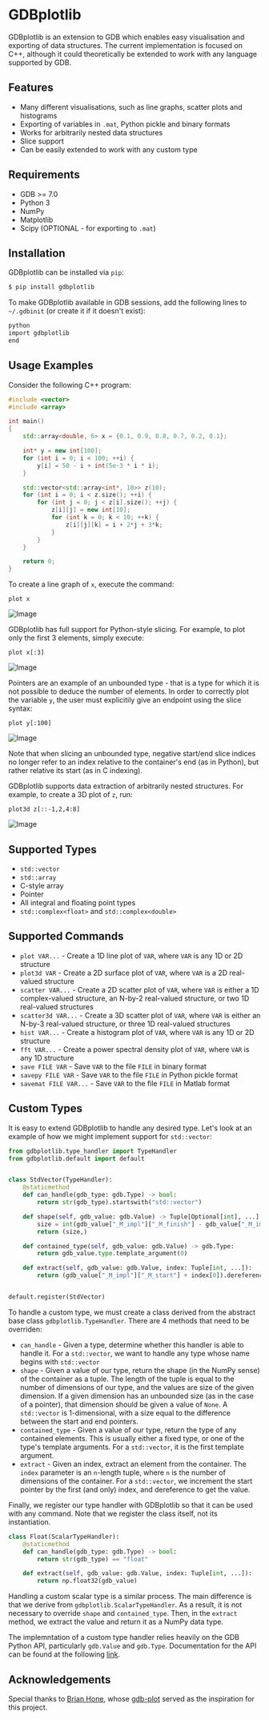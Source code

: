 # GDBplotlib

GDBplotlib is an extension to GDB which enables easy visualisation and exporting of data structures. The current implementation is focused on C++, although it could theoretically be extended to work with any language supported by GDB.

## Features


* Many different visualisations, such as line graphs, scatter plots and histograms
* Exporting of variables in `.mat`, Python pickle and binary formats
* Works for arbitrarily nested data structures
* Slice support
* Can be easily extended to work with any custom type

## Requirements

* GDB >= 7.0
* Python 3
* NumPy
* Matplotlib
* Scipy (OPTIONAL - for exporting to `.mat`)

## Installation

GDBplotlib can be installed via `pip`:

```bash
$ pip install gdbplotlib
```

To make GDBplotlib available in GDB sessions, add the following lines to `~/.gdbinit` (or create it if it doesn't exist):

```bash
python
import gdbplotlib
end
```

## Usage Examples

Consider the following C++ program:

```cpp
#include <vector>
#include <array>

int main()
{
    std::array<double, 6> x = {0.1, 0.9, 0.8, 0.7, 0.2, 0.1};

    int* y = new int[100];
    for (int i = 0; i < 100; ++i) {
        y[i] = 50 - i + int(5e-3 * i * i);
    }

    std::vector<std::array<int*, 10>> z(10);
    for (int i = 0; i < z.size(); ++i) {
        for (int j = 0; j < z[i].size(); ++j) {
            z[i][j] = new int[10];
            for (int k = 0; k < 10; ++k) {
                z[i][j][k] = i + 2*j + 3*k;
            }
        }
    }

    return 0;
}
```

To create a line graph of `x`, execute the command:

```
plot x
```
![Image](./images/example_1.png)

GDBplotlib has full support for Python-style slicing. For example, to plot only the first 3 elements, simply execute:

```
plot x[:3]
```
![Image](./images/example_2.png)

Pointers are an example of an unbounded type - that is a type for which it is not possible to deduce the number of elements. In order to correctly plot the variable `y`, the user must explicitily give an endpoint using the slice syntax:

```
plot y[:100]
```
![Image](./images/example_3.png)

Note that when slicing an unbounded type, negative start/end slice indices no longer refer to an index relative to the container's end (as in Python), but rather relative its start (as in C indexing).

GDBplotlib supports data extraction of arbitrarily nested structures. For example, to create a 3D plot of `z`, run:

```
plot3d z[::-1,2,4:8]
```
![Image](./images/example_4.png)

## Supported Types

* `std::vector`
* `std::array`
* C-style array
* Pointer
* All integral and floating point types
* `std::complex<float>` and `std::complex<double>`

## Supported Commands

* `plot VAR...` - Create a 1D line plot of `VAR`, where `VAR` is any 1D or 2D structure
* `plot3d VAR` - Create a 2D surface plot of `VAR`, where `VAR` is a 2D real-valued structure
* `scatter VAR...` - Create a 2D scatter plot of `VAR`, where `VAR` is either a 1D complex-valued structure, an N-by-2 real-valued structure, or two 1D real-valued structures
* `scatter3d VAR...` - Create a 3D scatter plot of `VAR`, where `VAR` is either an N-by-3 real-valued structure, or three 1D real-valued structures
* `hist VAR...` - Create a histogram plot of `VAR`, where `VAR` is any 1D or 2D structure
* `fft VAR...` - Create a power spectral density plot of `VAR`, where `VAR` is any 1D structure
* `save FILE VAR` - Save `VAR` to the file `FILE` in binary format
* `savepy FILE VAR` - Save `VAR` to the file `FILE` in Python pickle format
* `savemat FILE VAR...` - Save `VAR` to the file `FILE` in Matlab format

## Custom Types

It is easy to extend GDBplotlib to handle any desired type. Let's look at an example of how we might implement support for `std::vector`:

```python
from gdbplotlib.type_handler import TypeHandler
from gdbplotlib.default import default


class StdVector(TypeHandler):
    @staticmethod
    def can_handle(gdb_type: gdb.Type) -> bool:
        return str(gdb_type).startswith("std::vector")

    def shape(self, gdb_value: gdb.Value) -> Tuple[Optional[int], ...]:
        size = int(gdb_value["_M_impl"]["_M_finish"] - gdb_value["_M_impl"]["_M_start"])
        return (size,)

    def contained_type(self, gdb_value: gdb.Value) -> gdb.Type:
        return gdb_value.type.template_argument(0)

    def extract(self, gdb_value: gdb.Value, index: Tuple[int, ...]):
        return (gdb_value["_M_impl"]["_M_start"] + index[0]).dereference()


default.register(StdVector)
```

To handle a custom type, we must create a class derived from the abstract base class `gdbplotlib.TypeHandler`. There are 4 methods that need to be overriden:

* `can_handle` - Given a type, determine whether this handler is able to handle it. For a `std::vector`, we want to handle any type whose name begins with `std::vector`
* `shape` - Given a value of our type, return the shape (in the NumPy sense) of the container as a tuple. The length of the tuple is equal to the number of dimensions of our type, and the values are size of the given dimension. If a given dimension has an unbounded size (as in the case of a pointer), that dimension should be given a value of `None`. A `std::vector` is 1-dimensional, with a size equal to the difference between the start and end pointers.
* `contained_type` - Given a value of our type, return the type of any contained elements. This is usually either a fixed type, or one of the type's template arguments. For a `std::vector`, it is the first template argument.
* `extract` - Given an index, extract an element from the container. The `index` parameter is an `n`-length tuple, where `n` is the number of dimensions of the container. For a `std::vector`, we increment the start pointer by the first (and only) index, and dereference to get the value.

Finally, we register our type handler with GDBplotlib so that it can be used with any command. Note that we register the class itself, not its instantiation.

```python
class Float(ScalarTypeHandler):
    @staticmethod
    def can_handle(gdb_type: gdb.Type) -> bool:
        return str(gdb_type) == "float"

    def extract(self, gdb_value: gdb.Value, index: Tuple[int, ...]):
        return np.float32(gdb_value)
```

Handling a custom scalar type is a similar process. The main difference is that we derive from `gdbplotlib.ScalarTypeHandler`. As a result, it is not necessary to override `shape` and `contained_type`. Then, in the `extract` method, we extract the value and return it as a NumPy data type.

The implemntation of a custom type handler relies heavily on the GDB Python API, particularly `gdb.Value` and `gdb.Type`. Documentation for the API can be found at the following [link](https://sourceware.org/gdb/current/onlinedocs/gdb/Python-API.html).

## Acknowledgements

Special thanks to [Brian Hone](https://github.com/bthcode), whose [gdb-plot](https://github.com/bthcode/gdb-plot) served as the inspiration for this project.